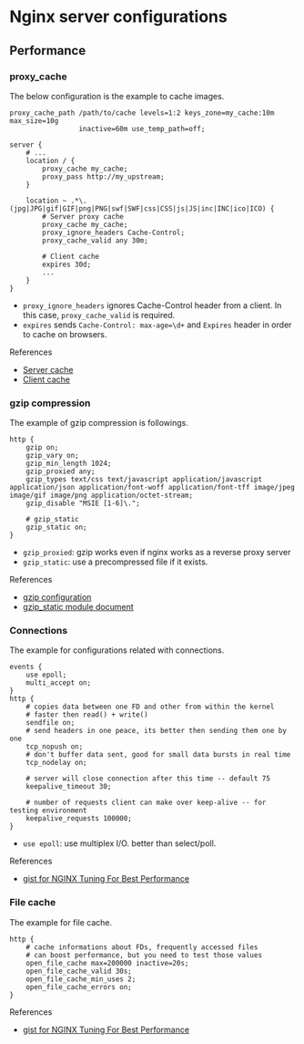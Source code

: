 Nginx server configurations
====

Performance
----
### proxy_cache
The below configuration is the example to cache images.
```
proxy_cache_path /path/to/cache levels=1:2 keys_zone=my_cache:10m max_size=10g
                 inactive=60m use_temp_path=off;

server {
    # ...
    location / {
        proxy_cache my_cache;
        proxy_pass http://my_upstream;
    }

    location ~ .*\.(jpg|JPG|gif|GIF|png|PNG|swf|SWF|css|CSS|js|JS|inc|INC|ico|ICO) {
        # Server proxy cache
        proxy_cache my_cache;
        proxy_ignore_headers Cache-Control;
        proxy_cache_valid any 30m;

        # Client cache
        expires 30d;
        ...
    }
}
```

- `proxy_ignore_headers` ignores Cache-Control header from a client. In this case, `proxy_cache_valid` is required.
- `expires` sends `Cache-Control: max-age=\d+` and `Expires` header in order to cache on browsers.

References
- [Server cache](https://www.nginx.com/blog/nginx-caching-guide/)
- [Client cache](https://www.howtoforge.com/make-browsers-cache-static-files-on-nginx)

### gzip compression
The example of gzip compression is followings.
```
http {
    gzip on;
    gzip_vary on;
    gzip_min_length 1024;
    gzip_proxied any;
    gzip_types text/css text/javascript application/javascript application/json application/font-woff application/font-tff image/jpeg image/gif image/png application/octet-stream;
    gzip_disable "MSIE [1-6]\.";

    # gzip_static
    gzip_static on;
}
```
- `gzip_proxied`: gzip works even if nginx works as a reverse proxy server
- `gzip_static`: use a precompressed file if it exists.


References
- [gzip configuration](http://www.techrepublic.com/article/how-to-configure-gzip-compression-with-nginx/)
- [gzip_static module document](http://nginx.org/en/docs/http/ngx_http_gzip_static_module.html)


### Connections
The example for configurations related with connections.
```
events {
    use epoll;
    multi_accept on;
}
http {
    # copies data between one FD and other from within the kernel
    # faster then read() + write()
    sendfile on;
    # send headers in one peace, its better then sending them one by one
    tcp_nopush on;
    # don't buffer data sent, good for small data bursts in real time
    tcp_nodelay on;

    # server will close connection after this time -- default 75
    keepalive_timeout 30;

    # number of requests client can make over keep-alive -- for testing environment
    keepalive_requests 100000;
}
```

- `use epoll`: use multiplex I/O. better than select/poll.

References
- [gist for NGINX Tuning For Best Performance](https://gist.github.com/denji/8359866)


### File cache
The example for file cache.
```
http {
    # cache informations about FDs, frequently accessed files
    # can boost performance, but you need to test those values
    open_file_cache max=200000 inactive=20s;
    open_file_cache_valid 30s;
    open_file_cache_min_uses 2;
    open_file_cache_errors on;
}
```

References
- [gist for NGINX Tuning For Best Performance](https://gist.github.com/denji/8359866)
